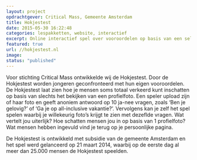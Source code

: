 ```yaml
---
layout: project
opdrachtgever: Critical Mass, Gemeente Amsterdam
title: Hokjestest
date: 2015-05-30 16:22:48
categories: lespakketten, website, interactief
excerpt: Online interactief spel over vooroordelen op basis van een selfie
featured: true
url: //hokjestest.nl
image:
status: "published"
---
```

Voor stichting Critical Mass ontwikkelde wij de Hokjestest. Door de Hokjestest worden jongeren geconfronteerd met hun eigen vooroordelen. De Hokjestest laat zien hoe je mensen soms totaal verkeerd kunt inschatten op basis van slechts het bekijken van een profielfoto. Een speler upload zijn of haar foto en geeft anoniem antwoord op 10 ja-nee vragen, zoals ‘Ben je gelovig?’ of ‘Ga je op all-inclusive vakantie?’. Vervolgens kan je zelf het spel spelen waarbij je willekeurig foto’s krijgt te zien met dezeflde vragen. Wat vertelt jou uiterlijk? Hoe schatten mensen jou in op basis van 1 profielfoto? Wat mensen hebben ingevuld vind je terug op je persoonlijke pagina.

De Hokjestest is ontwikkeld met subsidie van de gemeente Amsterdam en het spel werd gelanceerd op 21 maart 2014, waarbij op de eerste dag al meer dan 25.000 mensen de Hokjestest speelden.
